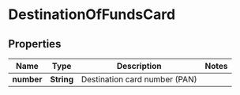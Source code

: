 # DestinationOfFundsCard

## Properties
Name | Type | Description | Notes
------------ | ------------- | ------------- | -------------
**number** | **String** | Destination card number (PAN) | 
